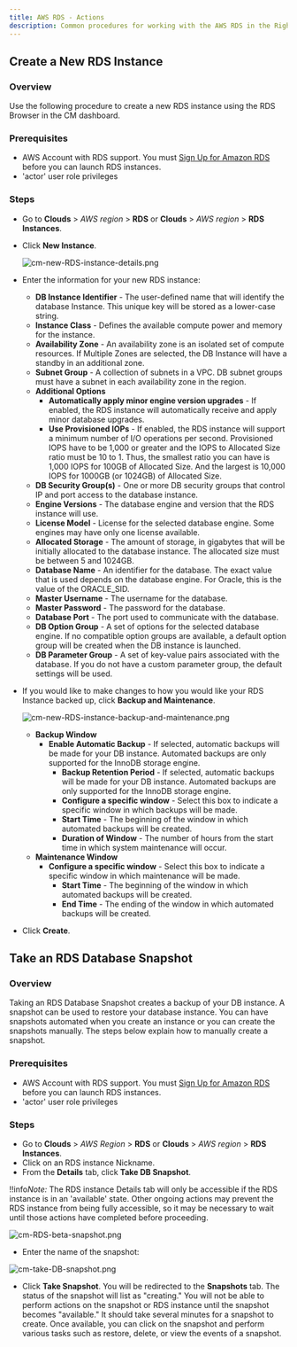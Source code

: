```yaml
---
title: AWS RDS - Actions
description: Common procedures for working with the AWS RDS in the RightScale Cloud Management Dashboard.
---
```


## Create a New RDS Instance

### Overview

Use the following procedure to create a new RDS instance using the RDS Browser in the CM dashboard.

### Prerequisites

* AWS Account with RDS support. You must [Sign Up for Amazon RDS](http://aws.amazon.com/rds/) before you can launch RDS instances.
* 'actor' user role privileges

### Steps

* Go to **Clouds** > *AWS region* > **RDS** or **Clouds** > *AWS region* > **RDS Instances**.
* Click **New Instance**.

    ![cm-new-RDS-instance-details.png](/img/cm-new-RDS-instance-details.png)

* Enter the information for your new RDS instance:
  * **DB Instance Identifier** - The user-defined name that will identify the database Instance. This unique key will be stored as a lower-case string.
  * **Instance Class** - Defines the available compute power and memory for the instance.
  * **Availability Zone** - An availability zone is an isolated set of compute resources. If Multiple Zones are selected, the DB Instance will have a standby in an additional zone.
  * **Subnet Group** - A collection of subnets in a VPC. DB subnet groups must have a subnet in each availability zone in the region.
  * **Additional Options**
      * **Automatically apply minor engine version upgrades** - If enabled, the RDS instance will automatically receive and apply minor database upgrades.
      * **Use Provisioned IOPs** - If enabled, the RDS instance will support a minimum number of I/O operations per second. Provisioned IOPS have to be 1,000 or greater and the IOPS to Allocated Size ratio must be 10 to 1. Thus, the smallest ratio you can have is 1,000 IOPS for 100GB of Allocated Size. And the largest is 10,000 IOPS for 1000GB (or 1024GB) of Allocated Size.
  * **DB Security Group(s)** - One or more DB security groups that control IP and port access to the database instance.
  * **Engine Versions** - The database engine and version that the RDS instance will use.
  * **License Model** - License for the selected database engine. Some engines may have only one license available.
  * **Allocated Storage** - The amount of storage, in gigabytes that will be initially allocated to the database instance. The allocated size must be between 5 and 1024GB.
  * **Database Name** - An identifier for the database. The exact value that is used depends on the database engine. For Oracle, this is the value of the ORACLE_SID.
  * **Master Username** - The username for the database.
  * **Master Password** - The password for the database.
  * **Database Port** - The port used to communicate with the database.
  * **DB Option Group** - A set of options for the selected database engine. If no compatible option groups are available, a default option group will be created when the DB instance is launched.
  * **DB Parameter Group** - A set of key-value pairs associated with the database. If you do not have a custom parameter group, the default settings will be used.
* If you would like to make changes to how you would like your RDS Instance backed up, click **Backup and Maintenance**.

    ![cm-new-RDS-instance-backup-and-maintenance.png](/img/cm-new-RDS-instance-backup-and-maintenance.png)

  * **Backup Window**
    * **Enable Automatic Backup** - If selected, automatic backups will be made for your DB instance. Automated backups are only supported for the InnoDB storage engine.
      * **Backup Retention Period** - If selected, automatic backups will be made for your DB instance. Automated backups are only supported for the InnoDB storage engine.
      * **Configure a specific window** - Select this box to indicate a specific window in which backups will be made.
      * **Start Time** - The beginning of the window in which automated backups will be created.
      * **Duration of Window** - The number of hours from the start time in which system maintenance will occur.
  * **Maintenance Window**
    * **Configure a specific window** - Select this box to indicate a specific window in which maintenance will be made.
      * **Start Time** - The beginning of the window in which automated backups will be created.
      * **End Time** - The ending of the window in which automated backups will be created.

* Click **Create**.

## Take an RDS Database Snapshot

### Overview

Taking an RDS Database Snapshot creates a backup of your DB instance. A snapshot can be used to restore your database instance. You can have snapshots automated when you create an instance or you can create the snapshots manually. The steps below explain how to manually create a snapshot.

### Prerequisites

* AWS Account with RDS support. You must [Sign Up for Amazon RDS](http://aws.amazon.com/rds/) before you can launch RDS instances.
* 'actor' user role privileges

### Steps

* Go to **Clouds** > *AWS Region* > **RDS** or **Clouds** > *AWS region* > **RDS Instances**.
* Click on an RDS instance Nickname.
* From the **Details** tab, click **Take DB Snapshot**.

!!info*Note:* The RDS instance Details tab will only be accessible if the RDS instance is in an 'available' state. Other ongoing actions may prevent the RDS instance from being fully accessible, so it may be necessary to wait until those actions have completed before proceeding.

![cm-RDS-beta-snapshot.png](/img/cm-RDS-beta-snapshot.png)

* Enter the name of the snapshot:

![cm-take-DB-snapshot.png](/img/cm-take-DB-snapshot.png)

* Click **Take Snapshot**. You will be redirected to the **Snapshots** tab. The status of the snapshot will list as "creating." You will not be able to perform actions on the snapshot or RDS instance until the snapshot becomes "available." It should take several minutes for a snapshot to create. Once available, you can click on the snapshot and perform various tasks such as restore, delete, or view the events of a snapshot.
